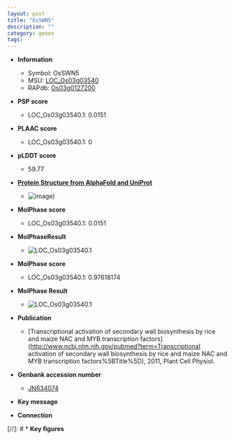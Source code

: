 ```yaml
---
layout: post
title: "OsSWN5"
description: ""
category: genes
tags: 
---
```


* **Information**  
    + Symbol: OsSWN5  
    + MSU: [LOC_Os03g03540](http://rice.plantbiology.msu.edu/cgi-bin/ORF_infopage.cgi?orf=LOC_Os03g03540)  
    + RAPdb: [Os03g0127200](http://rapdb.dna.affrc.go.jp/viewer/gbrowse_details/irgsp1?name=Os03g0127200)  

* **PSP score**  
    + LOC_Os03g03540.1: 0.0151 

* **PLAAC score**  
    + LOC_Os03g03540.1: 0 

* **pLDDT score**
    + 59.77

* **[Protein Structure from AlphaFold and UniProt](https://www.uniprot.org/uniprotkb/Q8S5V6/entry#structure)**
    + ![image](https://ricepsp.github.io/images/Q8/AF-Q8S5V6-F1.png))

* **MolPhase score**
    + LOC_Os03g03540.1: 0.0151

* **MolPhaseResult**
    + ![LOC_Os03g03540.1](https://ricepsp.github.io/pictures/LOC_Os03g/LOC_Os03g03540.1.png)

* **MolPhase score**
    + LOC_Os03g03540.1: 0.97618174

* **MolPhase Result**
    + ![LOC_Os03g03540.1](https://304243504.github.io/Pictures/LOC_Os03g/LOC_Os03g03540.1.png)

* **Publication**  
    + [Transcriptional activation of secondary wall biosynthesis by rice and maize NAC and MYB transcription factors](http://www.ncbi.nlm.nih.gov/pubmed?term=Transcriptional activation of secondary wall biosynthesis by rice and maize NAC and MYB transcription factors%5BTitle%5D), 2011, Plant Cell Physiol.

* **Genbank accession number**  
    + [JN634074](http://www.ncbi.nlm.nih.gov/nuccore/JN634074)

* **Key message**  

* **Connection**  

[//]: # * **Key figures**  


